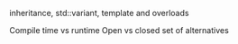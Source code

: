 inheritance, std::variant, template and overloads

Compile time vs runtime
Open vs closed set of alternatives